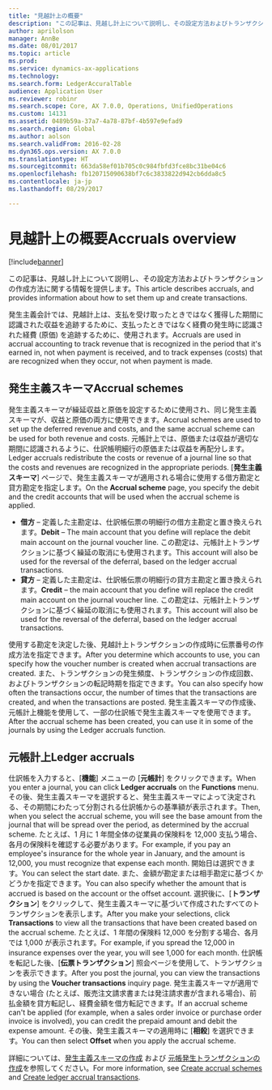 ```yaml
---
title: "見越計上の概要"
description: "この記事は、見越し計上について説明し、その設定方法およびトランザクションの作成方法に関する情報を提供します。"
author: aprilolson
manager: AnnBe
ms.date: 08/01/2017
ms.topic: article
ms.prod: 
ms.service: dynamics-ax-applications
ms.technology: 
ms.search.form: LedgerAccuralTable
audience: Application User
ms.reviewer: robinr
ms.search.scope: Core, AX 7.0.0, Operations, UnifiedOperations
ms.custom: 14131
ms.assetid: 0489b59a-37a7-4a78-87bf-4b597e9efad9
ms.search.region: Global
ms.author: aolson
ms.search.validFrom: 2016-02-28
ms.dyn365.ops.version: AX 7.0.0
ms.translationtype: HT
ms.sourcegitcommit: 663da58ef01b705c0c984fbfd3fce8bc31be04c6
ms.openlocfilehash: fb120715090638bf7c6c3833822d942cb6dda8c5
ms.contentlocale: ja-jp
ms.lasthandoff: 08/29/2017

---
```


# <a name="accruals-overview"></a><span data-ttu-id="c7653-103">見越計上の概要</span><span class="sxs-lookup"><span data-stu-id="c7653-103">Accruals overview</span></span>

[!include[banner](../includes/banner.md)]


<span data-ttu-id="c7653-104">この記事は、見越し計上について説明し、その設定方法およびトランザクションの作成方法に関する情報を提供します。</span><span class="sxs-lookup"><span data-stu-id="c7653-104">This article describes accruals, and provides information about how to set them up and create transactions.</span></span>

<span data-ttu-id="c7653-105">発生主義会計では、見越計上は、支払を受け取ったときではなく獲得した期間に認識された収益を追跡するために、支払ったときではなく経費の発生時に認識された経費 (原価) を追跡するために、使用されます。</span><span class="sxs-lookup"><span data-stu-id="c7653-105">Accruals are used in accrual accounting to track revenue that is recognized in the period that it's earned in, not when payment is received, and to track expenses (costs) that are recognized when they occur, not when payment is made.</span></span>

## <a name="accrual-schemes"></a><span data-ttu-id="c7653-106">発生主義スキーマ</span><span class="sxs-lookup"><span data-stu-id="c7653-106">Accrual schemes</span></span>
<span data-ttu-id="c7653-107">発生主義スキーマが繰延収益と原価を設定するために使用され、同じ発生主義スキーマが、収益と原価の両方に使用できます。</span><span class="sxs-lookup"><span data-stu-id="c7653-107">Accrual schemes are used to set up the deferred revenue and costs, and the same accrual scheme can be used for both revenue and costs.</span></span> <span data-ttu-id="c7653-108">元帳計上では、原価または収益が適切な期間に認識されるように、仕訳帳明細行の原価または収益を再配分します。</span><span class="sxs-lookup"><span data-stu-id="c7653-108">Ledger accruals redistribute the costs or revenue of a journal line so that the costs and revenues are recognized in the appropriate periods.</span></span> <span data-ttu-id="c7653-109">[**発生主義スキーマ**] ページで、発生主義スキーマが適用される場合に使用する借方勘定と貸方勘定を指定します。</span><span class="sxs-lookup"><span data-stu-id="c7653-109">On the **Accrual scheme** page, you specify the debit and the credit accounts that will be used when the accrual scheme is applied.</span></span>

-   <span data-ttu-id="c7653-110">**借方** – 定義した主勘定は、仕訳帳伝票の明細行の借方主勘定と置き換えられます。</span><span class="sxs-lookup"><span data-stu-id="c7653-110">**Debit** – The main account that you define will replace the debit main account on the journal voucher line.</span></span> <span data-ttu-id="c7653-111">この勘定は、元帳計上トランザクションに基づく繰延の取消にも使用されます。</span><span class="sxs-lookup"><span data-stu-id="c7653-111">This account will also be used for the reversal of the deferral, based on the ledger accrual transactions.</span></span>
-   <span data-ttu-id="c7653-112">**貸方** – 定義した主勘定は、仕訳帳伝票の明細行の貸方主勘定と置き換えられます。</span><span class="sxs-lookup"><span data-stu-id="c7653-112">**Credit** – the main account that you define will replace the credit main account on the journal voucher line.</span></span> <span data-ttu-id="c7653-113">この勘定は、元帳計上トランザクションに基づく繰延の取消にも使用されます。</span><span class="sxs-lookup"><span data-stu-id="c7653-113">This account will also be used for the reversal of the deferral, based on the ledger accrual transactions.</span></span>

<span data-ttu-id="c7653-114">使用する勘定を決定した後、見越計上トランザクションの作成時に伝票番号の作成方法を指定できます。</span><span class="sxs-lookup"><span data-stu-id="c7653-114">After you determine which accounts to use, you can specify how the voucher number is created when accrual transactions are created.</span></span> <span data-ttu-id="c7653-115">また、トランザクションの発生頻度、トランザクションの作成回数、およびトランザクションの転記時期を指定できます。</span><span class="sxs-lookup"><span data-stu-id="c7653-115">You can also specify how often the transactions occur, the number of times that the transactions are created, and when the transactions are posted.</span></span> <span data-ttu-id="c7653-116">発生主義スキーマの作成後、元帳計上機能を使用して、一部の仕訳帳で発生主義スキーマを使用できます。</span><span class="sxs-lookup"><span data-stu-id="c7653-116">After the accrual scheme has been created, you can use it in some of the journals by using the Ledger accruals function.</span></span>

## <a name="ledger-accruals"></a><span data-ttu-id="c7653-117">元帳計上</span><span class="sxs-lookup"><span data-stu-id="c7653-117">Ledger accruals</span></span>
<span data-ttu-id="c7653-118">仕訳帳を入力すると、[**機能**] メニューの [**元帳計**] をクリックできます。</span><span class="sxs-lookup"><span data-stu-id="c7653-118">When you enter a journal, you can click **Ledger accruals** on the **Functions** menu.</span></span> <span data-ttu-id="c7653-119">その後、発生主義スキーマを選択すると、発生主義スキーマによって決定される、その期間にわたって分割される仕訳帳からの基準額が表示されます。</span><span class="sxs-lookup"><span data-stu-id="c7653-119">Then, when you select the accrual scheme, you will see the base amount from the journal that will be spread over the period, as determined by the accrual scheme.</span></span> <span data-ttu-id="c7653-120">たとえば、1 月に 1 年間全体の従業員の保険料を 12,000 支払う場合、各月の保険料を確認する必要があります。</span><span class="sxs-lookup"><span data-stu-id="c7653-120">For example, if you pay an employee's insurance for the whole year in January, and the amount is 12,000, you must recognize that expense each month.</span></span> <span data-ttu-id="c7653-121">開始日は選択できます。</span><span class="sxs-lookup"><span data-stu-id="c7653-121">You can select the start date.</span></span> <span data-ttu-id="c7653-122">また、金額が勘定または相手勘定に基づくかどうかを指定できます。</span><span class="sxs-lookup"><span data-stu-id="c7653-122">You can also specify whether the amount that is accrued is based on the account or the offset account.</span></span> <span data-ttu-id="c7653-123">選択後に、[**トランザクション**] をクリックして、発生主義スキーマに基づいて作成されたすべてのトランザクションを表示します。</span><span class="sxs-lookup"><span data-stu-id="c7653-123">After you make your selections, click **Transactions** to view all the transactions that have been created based on the accrual scheme.</span></span> <span data-ttu-id="c7653-124">たとえば、1 年間の保険料 12,000 を分割する場合、各月では 1,000 が表示されます。</span><span class="sxs-lookup"><span data-stu-id="c7653-124">For example, if you spread the 12,000 in insurance expenses over the year, you will see 1,000 for each month.</span></span> <span data-ttu-id="c7653-125">仕訳帳を転記した後、[**伝票トランザクション**] 照会ページを使用して、トランザクションを表示できます。</span><span class="sxs-lookup"><span data-stu-id="c7653-125">After you post the journal, you can view the transactions by using the **Voucher transactions** inquiry page.</span></span> <span data-ttu-id="c7653-126">発生主義スキーマが適用できない場合 (たとえば、販売注文請求書または発注請求書が含まれる場合)、前払金額を貸方転記し、経費金額を借方転記できます。</span><span class="sxs-lookup"><span data-stu-id="c7653-126">If an accrual scheme can't be applied (for example, when a sales order invoice or purchase order invoice is involved), you can credit the prepaid amount and debit the expense amount.</span></span> <span data-ttu-id="c7653-127">その後、発生主義スキーマの適用時に [**相殺**] を選択できます。</span><span class="sxs-lookup"><span data-stu-id="c7653-127">You can then select **Offset** when you apply the accrual scheme.</span></span>


<span data-ttu-id="c7653-128">詳細については、[発生主義スキーマの作成](tasks/create-accrual-schemes.md) および [元帳発生トランザクションの作成](tasks/create-ledger-accrual-transactions.md)を参照してください。</span><span class="sxs-lookup"><span data-stu-id="c7653-128">For more information, see [Create accrual schemes](tasks/create-accrual-schemes.md) and [Create ledger accrual transactions](tasks/create-ledger-accrual-transactions.md).</span></span>

